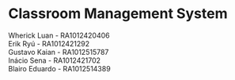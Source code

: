 # Classroom Management System
Wherick Luan - RA1012420406  
Erik Ryú - RA1012421292  
Gustavo Kaian - RA1012515787  
Inácio Sena - RA1012421702  
Blairo Eduardo - RA1012514389  
